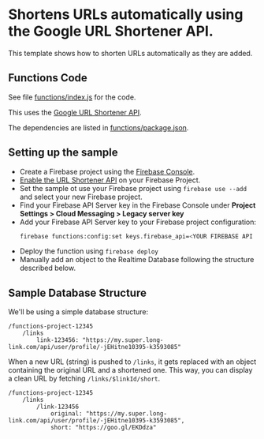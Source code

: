 # Shortens URLs automatically using the Google URL Shortener API.

This template shows how to shorten URLs automatically as they are added.


## Functions Code

See file [functions/index.js](functions/index.js) for the code.

This uses the [Google URL Shortener API](https://developers.google.com/url-shortener/).

The dependencies are listed in [functions/package.json](functions/package.json).

## Setting up the sample

 - Create a Firebase project using the [Firebase Console](https://console.firebase.google.com).
 - [Enable the URL Shortener API](https://console.cloud.google.com/apis/library/urlshortener.googleapis.com/?project=_) on your Firebase Project.
 - Set the sample ot use your Firebase project using `firebase use --add` and select your new Firebase project.
 - Find your Firebase API Server key in the Firebase Console under **Project Settings > Cloud Messaging > Legacy server key**
 - Add your Firebase API Server key to your Firebase project configuration:
    ```bash
    firebase functions:config:set keys.firebase_api=<YOUR FIREBASE API KEY>
    ```
 - Deploy the function using `firebase deploy`
 - Manually add an object to the Realtime Database following the structure described below.


## Sample Database Structure

We'll be using a simple database structure:

```
/functions-project-12345
    /links
        link-123456: "https://my.super.long-link.com/api/user/profile/-jEHitne10395-k3593085"
```

When a new URL (string) is pushed to `/links`, it gets replaced with an object containing the original URL and a shortened one.
This way, you can display a clean URL by fetching `/links/$linkId/short`.

```
/functions-project-12345
    /links
        /link-123456
            original: "https://my.super.long-link.com/api/user/profile/-jEHitne10395-k3593085",
            short: "https://goo.gl/EKDdza"
```
